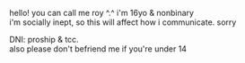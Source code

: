 hello! you can call me roy ^.^ i'm 16yo & nonbinary
<br>
i'm socially inept, so this will affect how i communicate. sorry

DNI: proship & tcc.
<br>
also please don't befriend me if you're under 14
